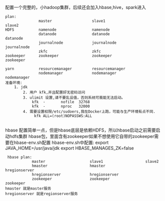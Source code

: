 配置一个完整的，小hadoop集群，后续还会加入hbase,hive，spark进入
```
plan:
               master                  slave1                       slave2
HDFS           namenode                namenode
               datanode                datanode                     datanode
               journalnode             journalnode                  journalnode
               zkfc                    zkfc
zookeeper      zookeeper               zookeeper                   zookeeper

yarn           resourcemanager         resourcemanager 
               nodemanager             nodemanager                nodemanager
准备环境:
	1. jdk
        2. 用户 kfk,并且配置好无密码访问
        3. ulimit 设置,请不要乱设值，否则系统可莪能无法启动。
            kfk  -       nofile  32768
            kfk  -       nproc   32000
        4. 需要设置权限/etc/sudoers,我在Docker上跑，可能与生产环境有点不同.
             kfk ALL=(root)NOPASSWS:ALL 
          
```
hbase 配置简单一点，但是hbase底层是依赖HDFS，所以hbase启动之前需要启动hdfs集群
hbase包，里面含有zookeeper如果不想使用它自带的zookeeper需要在hbase-env.sh配置
hbase-env.sh中配置:
     export JAVA_HOME=/usr/java/jdk
     export HBASE_MANAGES_ZK=false

```
 hbase plan:
            master                    slave1                   slave2
            hmaster                   hmaster                  hregionserver
            hregionserver             hregionserver
            zookeeper                 zookeeper                zookeeper
hmaster 就是master服务
hregionserver 就是regionserver服务
```
